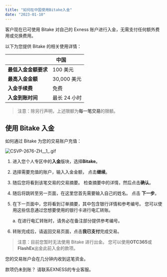 ```yaml
---
title: "如何在中国使用Bitake入金"
date: "2023-01-10"
---
```


客户现在已可使用 Bitake 对自己的 Exness 账户进行入金，无需支付任何额外费用或兑换费用。

以下为您提供 Bitake 的相关使用详情：

|   | **中国**          |
| --- | --- |
| **最低入金金额要求** | 100 美元 |
| **最高入金金额** | 30,000 美元 |
| **入金手续费** | 免费 |
| **入金到账时间** | 最长 24 小时 |

> 注意：除另行声明，上述限额为**每一笔交易**的限额。

## 使用 Bitake 入金

如何通过 Bitake 为您的交易账户充值：

![CSVP-2676-ZH__1_.gif](https://get.exness.help/hc/article_attachments/4411758985362/CSVP-2676-ZH__1_.gif)

1. 进入您个人专区中的**入金**版块，选择**Bitake**。
2. 选择需要充值的账户，输入入金金额， 点击**继续**。
3. 随后您将看到该笔交易的交易摘要。 检查摘要中的详情，然后点击**确认**。
4. 随后将跳转至另一页面，在这里您首先需要输入自己的姓名。 点击 **下一步**。
5. 在下一页面中，您将看到订单摘要，其中包含银行详情和参考编号。 您可以使用这些信息通过您想要使用的银行卡进行电汇转账。
    
    a. 在进行电汇转账时，请务必在备注部分提供参考编号。
    
6. 转账完成后，请返回交易页面，点击**我已支付**完成交易。

> 注意：目前您暂时无法使用 Bitake 进行出金。 您可以使用**OTC365**或**FlashEx**出金此前入金的款项。

您的交易账户会在几分钟内收到这笔资金。

款项仍未到账？ 请联系EXNESS的专业客服。
